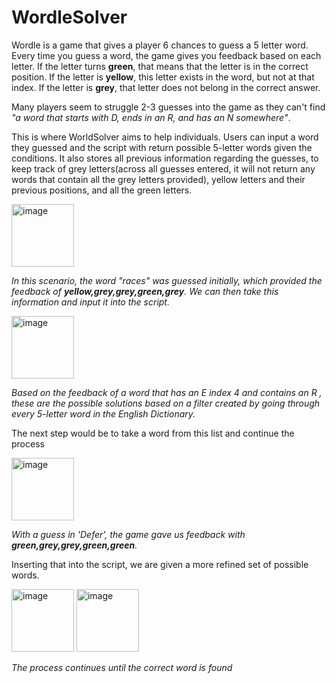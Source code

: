 # WordleSolver

Wordle is a game that gives a player 6 chances to guess a 5 letter word. Every time you guess a word, the game gives you feedback based on each letter. If the letter turns **green**, that means that the letter is in the correct position. If the letter is **yellow**, this letter exists in the word, but not at that index. If the letter is **grey**, that letter does not belong in the correct answer.

Many players seem to struggle 2-3 guesses into the game as they can't find _"a word that starts with D, ends in an R, and has an N somewhere"_.

This is where WorldSolver aims to help individuals. Users can input a word they guessed and the script with return possible 5-letter words given the conditions. It also stores all previous information regarding the guesses, to keep track of grey letters(across all guesses entered, it will not return any words that contain all the grey letters provided), yellow letters and their previous positions, and all the green letters.

<img width="100" alt="image" src="https://github.com/Tahsin21/WordleSolver/assets/22527648/8ceebbc1-59c9-484d-bd31-17a22a039c5a">

_In this scenario, the word "races" was guessed initially, which provided the feedback of **yellow,grey,grey,green,grey**. We can then take this information and input it into the script._

<img width="100" alt="image" src="https://github.com/Tahsin21/WordleSolver/assets/22527648/f87885f6-77fb-4c6b-a3e0-356b35686d0d">

_Based on the feedback of a word that has an _E_ index 4 and contains an _R_ , these are the possible solutions based on a filter created by going through every 5-letter word in the English Dictionary._

The next step would be to take a word from this list and continue the process

<img width="100" alt="image" src="https://github.com/Tahsin21/WordleSolver/assets/22527648/954d6008-49d3-425c-ab1e-a8f1d2e1df91">

_With a guess in 'Defer', the game gave us feedback with **green,grey,grey,green,green**._

Inserting that into the script, we are given a more refined set of possible words.

<img width="100" alt="image" src="https://github.com/Tahsin21/WordleSolver/assets/22527648/5f2b70c5-693d-4f76-adf7-a40e90c56753">

<img width="100" alt="image" src="https://github.com/Tahsin21/WordleSolver/assets/22527648/4a71b694-da4f-4aef-8982-20790ac5ca0f">

_The process continues until the correct word is found_








